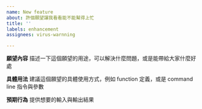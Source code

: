 ```yaml
---
name: New feature
about: 許個願望讓我看看能不能幫得上忙
title: ''
labels: enhancement
assignees: virus-warnning

---
```


**願望內容**
描述一下這個願望的用途，可以解決什麼問題，或是能帶給大家什麼好處

**具體用法**
建議這個願望的具體使用方式，例如 function 定義，或是 command line 指令與參數

**預期行為**
提供想要的輸入與輸出結果
